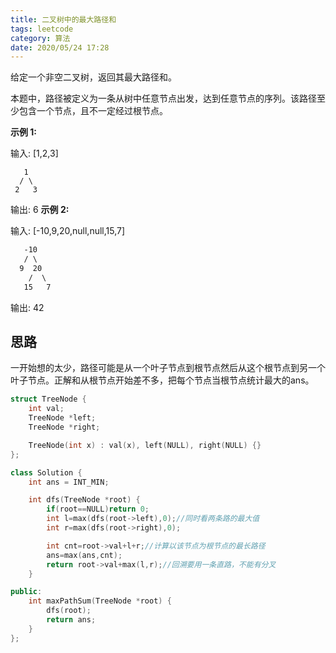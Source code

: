 ```yaml
---
title: 二叉树中的最大路径和
tags: leetcode
category: 算法
date: 2020/05/24 17:28
---
```


给定一个非空二叉树，返回其最大路径和。

本题中，路径被定义为一条从树中任意节点出发，达到任意节点的序列。该路径至少包含一个节点，且不一定经过根节点。

**示例 1:**

输入: [1,2,3]

       1
      / \
     2   3

输出: 6
**示例 2:**

输入: [-10,9,20,null,null,15,7]

```txt
   -10
   / \
  9  20
    /  \
   15   7
```

输出: 42

## 思路

一开始想的太少，路径可能是从一个叶子节点到根节点然后从这个根节点到另一个叶子节点。正解和从根节点开始差不多，把每个节点当根节点统计最大的ans。

```c++
struct TreeNode {
    int val;
    TreeNode *left;
    TreeNode *right;

    TreeNode(int x) : val(x), left(NULL), right(NULL) {}
};

class Solution {
    int ans = INT_MIN;

    int dfs(TreeNode *root) {
        if(root==NULL)return 0;
        int l=max(dfs(root->left),0);//同时看两条路的最大值
        int r=max(dfs(root->right),0);

        int cnt=root->val+l+r;//计算以该节点为根节点的最长路径
        ans=max(ans,cnt);
        return root->val+max(l,r);//回溯要用一条直路，不能有分叉
    }

public:
    int maxPathSum(TreeNode *root) {
        dfs(root);
        return ans;
    }
};
```

